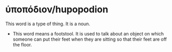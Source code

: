 # ὑποπόδιον/hupopodion
This word is a type of thing. It is a noun.
* This word means a footstool. It is used to talk about an object on which someone can put their feet when they are sitting so that their feet are off the floor.
